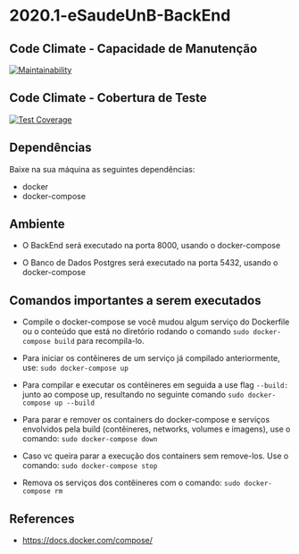 # 2020.1-eSaudeUnB-BackEnd

## Code Climate - Capacidade de Manutenção

[![Maintainability](https://api.codeclimate.com/v1/badges/bc8d13734d61be2f72c8/maintainability)](https://codeclimate.com/github/fga-eps-mds/2020.1-eSaudeUnB-BackEnd/maintainability)

## Code Climate - Cobertura de Teste

[![Test Coverage](https://api.codeclimate.com/v1/badges/bc8d13734d61be2f72c8/test_coverage)](https://codeclimate.com/github/fga-eps-mds/2020.1-eSaudeUnB-BackEnd/test_coverage)

## Dependências

Baixe na sua máquina as seguintes dependências:

* docker
* docker-compose

## Ambiente

* O BackEnd será executado na porta 8000, usando o docker-compose

* O Banco de Dados Postgres será executado na porta 5432, usando o docker-compose

## Comandos importantes a serem executados

* Compile o docker-compose se você mudou algum serviço do Dockerfile ou o conteúdo que está no diretório rodando o comando ```sudo docker-compose build``` para recompila-lo.

* Para iniciar os contêineres de um serviço já compilado anteriormente, use: ```sudo docker-compose up```

* Para compilar e executar os contêineres em seguida a use flag ```--build:``` junto ao compose up, resultando no seguinte comando ```sudo docker-compose up --build```

* Para parar e remover os containers do docker-compose e serviços envolvidos pela build (contêineres, networks, volumes e imagens), use o comando: ```sudo docker-compose down```

* Caso vc queira parar a execução dos containers sem remove-los. Use o comando: ```sudo docker-compose stop```

* Remova os serviços dos contêineres com o comando: ```sudo docker-compose rm```

## References

* https://docs.docker.com/compose/
